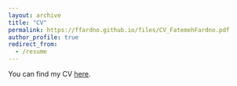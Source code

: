 ```yaml
---
layout: archive
title: "CV"
permalink: https://ffardno.github.io/files/CV_FatemehFardno.pdf
author_profile: true
redirect_from:
  - /resume
---
```


You can find my CV [here](https://ffardno.github.io/files/CV_FatemehFardno.pdf).
